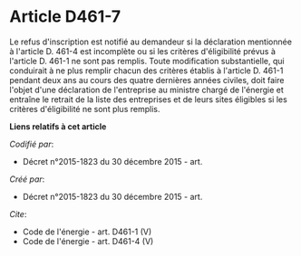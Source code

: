 # Article D461-7

Le refus d'inscription est notifié au demandeur si la déclaration mentionnée à l'article D. 461-4 est incomplète ou si les
critères d'éligibilité prévus à l'article D. 461-1 ne sont pas remplis. Toute modification substantielle, qui conduirait à ne
plus remplir chacun des critères établis à l'article D. 461-1 pendant deux ans au cours des quatre dernières années civiles,
doit faire l'objet d'une déclaration de l'entreprise au ministre chargé de l'énergie et entraîne le retrait de la liste des
entreprises et de leurs sites éligibles si les critères d'éligibilité ne sont plus remplis.

**Liens relatifs à cet article**

_Codifié par_:

  - Décret n°2015-1823 du 30 décembre 2015 - art.

_Créé par_:

  - Décret n°2015-1823 du 30 décembre 2015 - art.

_Cite_:

  - Code de l'énergie - art. D461-1 (V)
  - Code de l'énergie - art. D461-4 (V)
